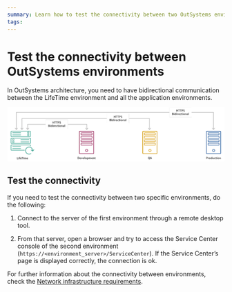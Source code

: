 ```yaml
---
summary: Learn how to test the connectivity between two OutSystems environments
tags:
---
```

# Test the connectivity between OutSystems environments

In OutSystems architecture, you need to have bidirectional communication between the LifeTime environment and all the application environments.

![](images/test-env-connectivity-1.png?width=800)

## Test the connectivity

If you need to test the connectivity between two specific environments, do the following:

1. Connect to the server of the first environment through a remote desktop tool.

2. From that server, open a browser and try to access the Service Center console of the second environment (`https://<environment_server>/ServiceCenter`). If the Service Center’s page is displayed correctly, the connection is ok.

For further information about the connectivity between environments, check the [Network infrastructure requirements](https://success.outsystems.com/Documentation/11/Setting_Up_OutSystems/OutSystems_network_requirements#Network_infrastructure_requirements).
